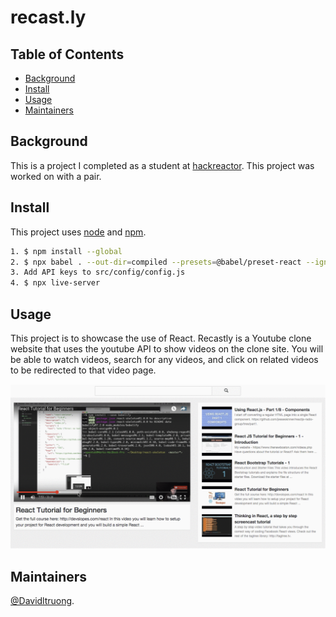 # recast.ly

## Table of Contents

- [Background](#background)
- [Install](#install)
- [Usage](#usage)
- [Maintainers](#maintainers)

## Background

This is a project I completed as a student at [hackreactor](http://hackreactor.com). This project was worked on with a pair.

## Install

This project uses [node](http://nodejs.org) and [npm](https://npmjs.com).

```sh
1. $ npm install --global
2. $ npx babel . --out-dir=compiled --presets=@babel/preset-react --ignore=node_modules,compiled --source-maps=inline
3. Add API keys to src/config/config.js
4. $ npx live-server
```

## Usage

This project is to showcase the use of React. Recastly is a Youtube clone website that uses the youtube API to show videos on the clone site. You will be able to watch videos, search for any videos, and click on related videos to be redirected to that video page.

![alt text](https://github.com/davidltruong/recast.ly/blob/master/screenshot.png?raw=true)

## Maintainers

[@Davidltruong](https://github.com/davidltruong).